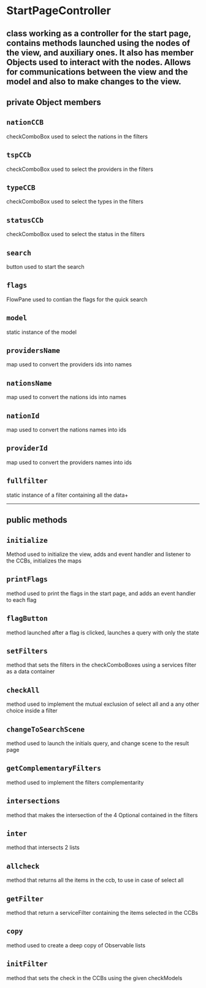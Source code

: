 # StartPageController 
class working as a controller for the start page, contains methods launched 
using the nodes of the view, and auxiliary ones. It also has member Objects used to
interact with the nodes. Allows for communications between the view and the model and also to make changes to the view.
---

## private Object members 
## `nationCCB`
checkComboBox used to select the nations in the filters
## `tspCCb`
checkComboBox used to select the providers in the filters
## `typeCCB`
checkComboBox used to select the types in the filters
## `statusCCb`
checkComboBox used to select the status in the filters

## `search`
button used to start the search

## `flags`
FlowPane used to contian the flags for the quick search

## `model`
static instance of the model

## `providersName`
map used to convert the providers ids into names

## `nationsName`
map used to convert the nations ids into names

## `nationId`
map used to convert the nations names into ids

## `providerId`
map used to convert the providers names into ids

## `fullfilter`
static instance of a filter containing all the data+

---

## public methods

## `initialize`
Method used to initialize the view, adds and event handler and listener to the CCBs, initializes the maps 

## `printFlags`
method used to print the flags in the start page, and adds an event handler to each flag

## `flagButton`
method launched after a flag is clicked, launches a query with only the state

## `setFilters`
method that sets the filters in the checkComboBoxes using a services filter as a data container

## `checkAll`
method used to implement the mutual exclusion of select all and a any other choice inside a filter

## `changeToSearchScene`
method used to launch the initials query, and change scene to the result page

## `getComplementaryFilters`
method used to implement the filters complementarity

## `intersections`
method that makes the intersection of the 4 Optional contained in the filters

## `inter`
method that intersects 2 lists

## `allcheck`
method that returns all the items in the ccb, to use in case of select all

## `getFilter`
method that return a serviceFilter containing the items selected in the CCBs

## `copy`
method used to create a deep copy of Observable lists

## `initFilter`
method that sets the check in the CCBs using the given checkModels